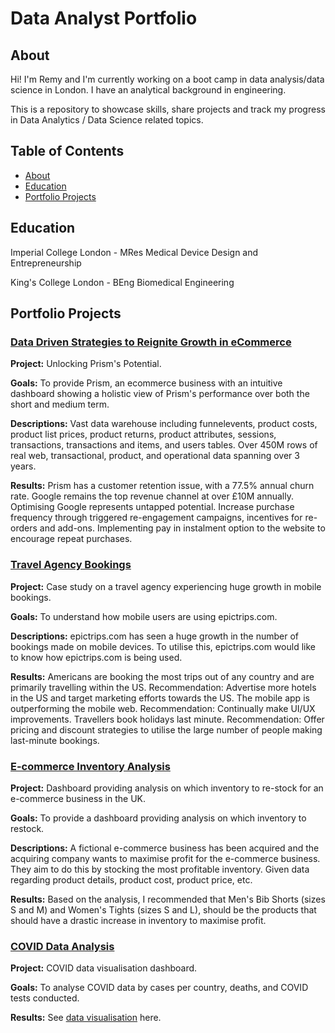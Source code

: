 # Data Analyst Portfolio
## About

Hi! I'm Remy and I'm currently working on a boot camp in data analysis/data science in London. I have an analytical background in engineering.

This is a repository to showcase skills, share projects and track my progress in Data Analytics / Data Science related topics.

## Table of Contents
- [About](https://github.com/remytr/Data_Analyst_Portfolio/blob/main/README.md#about)
- [Education](https://github.com/remytr/Data_Analyst_Portfolio/blob/main/README.md#education)
- [Portfolio Projects](https://github.com/remytr/Data_Analyst_Portfolio/blob/main/README.md#portfolio-projects)

## Education
Imperial College London - MRes Medical Device Design and Entrepreneurship

King's College London - BEng Biomedical Engineering

## Portfolio Projects
### [Data Driven Strategies to Reignite Growth in eCommerce](https://github.com/remytr/Data-Driven-Strategies-to-Reignite-Growth-in-eCommerce)
**Project:** Unlocking Prism's Potential.

**Goals:** To provide Prism, an ecommerce business with an intuitive dashboard showing a holistic view of Prism's performance over both the short and medium term.

**Descriptions:** Vast data warehouse including funnelevents, product costs, product list prices, product returns, product attributes, sessions, transactions, transactions and items, and users tables. Over 450M rows of real web, transactional, product, and operational data spanning over 3 years.

**Results:** Prism has a customer retention issue, with a 77.5% annual churn rate. Google remains the top revenue channel at over £10M annually. Optimising Google represents untapped potential. Increase purchase frequency through triggered re-engagement campaigns, incentives for re-orders and add-ons. Implementing pay in instalment option to the website to encourage repeat purchases.

### [Travel Agency Bookings](https://github.com/remytr/Travel_Agency_Bookings)
**Project:** Case study on a travel agency experiencing huge growth in mobile bookings.

**Goals:**
To understand how mobile users are using epictrips.com.

**Descriptions:**
epictrips.com has seen a huge growth in the number of bookings made on mobile devices. To utilise this, epictrips.com would like to know how epictrips.com is being used.

**Results:**
Americans are booking the most trips out of any country and are primarily travelling within the US. Recommendation: Advertise more hotels in the US and target marketing efforts towards the US. The mobile app is outperforming the mobile web. Recommendation: Continually make UI/UX improvements. Travellers book holidays last minute. Recommendation: Offer pricing and discount strategies to utilise the large number of people making last-minute bookings.



### [E-commerce Inventory Analysis](https://github.com/remytr/Ecommerce_Products)
**Project:** Dashboard providing analysis on which inventory to re-stock for an e-commerce business in the UK.

**Goals:** To provide a dashboard providing analysis on which inventory to restock.

**Descriptions:** A fictional e-commerce business has been acquired and the acquiring company wants to maximise profit for the e-commerce business. They aim to do this by stocking the most profitable inventory. Given data regarding product details, product cost, product price, etc.

**Results:** Based on the analysis, I recommended that Men's Bib Shorts (sizes S and M) and Women's Tights (sizes S and L), should be the products that should have a drastic increase in inventory to maximise profit.

### [COVID Data Analysis](https://github.com/remytr/COVID_Analysis)
**Project:** COVID data visualisation dashboard.

**Goals:** To analyse COVID data by cases per country, deaths, and COVID tests conducted.

**Results:** See [data visualisation](https://github.com/remytr/COVID_Analysis/blob/main/Covid%20Statistics.pdf) here.
